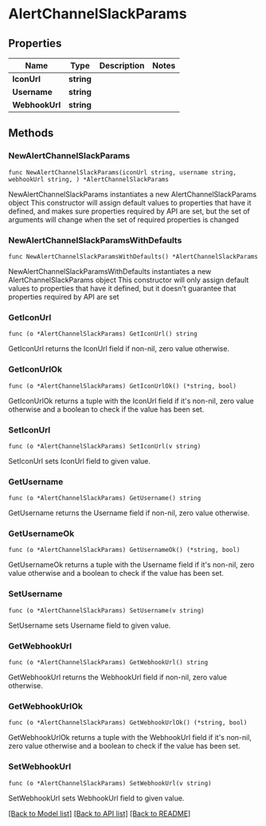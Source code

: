 # AlertChannelSlackParams

## Properties

Name | Type | Description | Notes
------------ | ------------- | ------------- | -------------
**IconUrl** | **string** |  | 
**Username** | **string** |  | 
**WebhookUrl** | **string** |  | 

## Methods

### NewAlertChannelSlackParams

`func NewAlertChannelSlackParams(iconUrl string, username string, webhookUrl string, ) *AlertChannelSlackParams`

NewAlertChannelSlackParams instantiates a new AlertChannelSlackParams object
This constructor will assign default values to properties that have it defined,
and makes sure properties required by API are set, but the set of arguments
will change when the set of required properties is changed

### NewAlertChannelSlackParamsWithDefaults

`func NewAlertChannelSlackParamsWithDefaults() *AlertChannelSlackParams`

NewAlertChannelSlackParamsWithDefaults instantiates a new AlertChannelSlackParams object
This constructor will only assign default values to properties that have it defined,
but it doesn't guarantee that properties required by API are set

### GetIconUrl

`func (o *AlertChannelSlackParams) GetIconUrl() string`

GetIconUrl returns the IconUrl field if non-nil, zero value otherwise.

### GetIconUrlOk

`func (o *AlertChannelSlackParams) GetIconUrlOk() (*string, bool)`

GetIconUrlOk returns a tuple with the IconUrl field if it's non-nil, zero value otherwise
and a boolean to check if the value has been set.

### SetIconUrl

`func (o *AlertChannelSlackParams) SetIconUrl(v string)`

SetIconUrl sets IconUrl field to given value.


### GetUsername

`func (o *AlertChannelSlackParams) GetUsername() string`

GetUsername returns the Username field if non-nil, zero value otherwise.

### GetUsernameOk

`func (o *AlertChannelSlackParams) GetUsernameOk() (*string, bool)`

GetUsernameOk returns a tuple with the Username field if it's non-nil, zero value otherwise
and a boolean to check if the value has been set.

### SetUsername

`func (o *AlertChannelSlackParams) SetUsername(v string)`

SetUsername sets Username field to given value.


### GetWebhookUrl

`func (o *AlertChannelSlackParams) GetWebhookUrl() string`

GetWebhookUrl returns the WebhookUrl field if non-nil, zero value otherwise.

### GetWebhookUrlOk

`func (o *AlertChannelSlackParams) GetWebhookUrlOk() (*string, bool)`

GetWebhookUrlOk returns a tuple with the WebhookUrl field if it's non-nil, zero value otherwise
and a boolean to check if the value has been set.

### SetWebhookUrl

`func (o *AlertChannelSlackParams) SetWebhookUrl(v string)`

SetWebhookUrl sets WebhookUrl field to given value.



[[Back to Model list]](../README.md#documentation-for-models) [[Back to API list]](../README.md#documentation-for-api-endpoints) [[Back to README]](../README.md)


